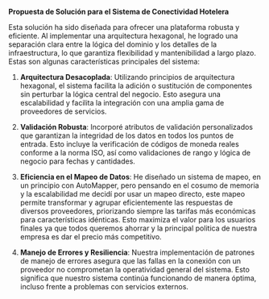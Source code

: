**Propuesta de Solución para el Sistema de Conectividad Hotelera**

Esta solución ha sido diseñada para ofrecer una plataforma robusta y eficiente. Al implementar una arquitectura hexagonal, he logrado una separación clara entre la lógica del dominio y los detalles de la infraestructura, lo que garantiza flexibilidad y mantenibilidad a largo plazo. Estas son algunas características principales del sistema:

1.  **Arquitectura Desacoplada**: Utilizando principios de arquitectura hexagonal, el sistema facilita la adición o sustitución de componentes sin perturbar la lógica central del negocio. Esto asegura una escalabilidad y facilita la integración con una amplia gama de proveedores de servicios.
    
2.  **Validación Robusta**: Incorporé atributos de validación personalizados que garantizan la integridad de los datos en todos los puntos de entrada. Esto incluye la verificación de códigos de moneda reales conforme a la norma ISO, así como validaciones de rango y lógica de negocio para fechas y cantidades.
    
3.  **Eficiencia en el Mapeo de Datos**: He diseñado un sistema de mapeo, en un principio con AutoMapper, pero pensando en el cosumo de memoria y la escalabilidad me decidí por usar un mapeo directo, este mapeo permite transformar y agrupar eficientemente las respuestas de diversos proveedores, priorizando siempre las tarifas más económicas para características idénticas. Esto maximiza el valor para los usuarios finales ya que todos queremos ahorrar y la principal politica de nuestra empresa es dar el precio más competitivo.
    
4.  **Manejo de Errores y Resiliencia**: Nuestra implementación de patrones de manejo de errores asegura que las fallas en la conexión con un proveedor no comprometan la operatividad general del sistema. Esto significa que nuestro sistema continúa funcionando de manera óptima, incluso frente a problemas con servicios externos.
